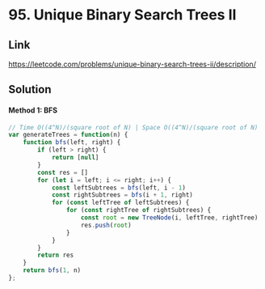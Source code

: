 # 95. Unique Binary Search Trees II

## Link
https://leetcode.com/problems/unique-binary-search-trees-ii/description/

## Solution
#### Method 1: BFS
```javascript
// Time O((4^N)/(square root of N) | Space O((4^N)/(square root of N)
var generateTrees = function(n) {
    function bfs(left, right) {
        if (left > right) {
            return [null]
        }
        const res = []
        for (let i = left; i <= right; i++) {
            const leftSubtrees = bfs(left, i - 1)
            const rightSubtrees = bfs(i + 1, right)
            for (const leftTree of leftSubtrees) {
                for (const rightTree of rightSubtrees) {
                    const root = new TreeNode(i, leftTree, rightTree)
                    res.push(root)
                }
            }
        }
        return res
    }
    return bfs(1, n)
};
```
